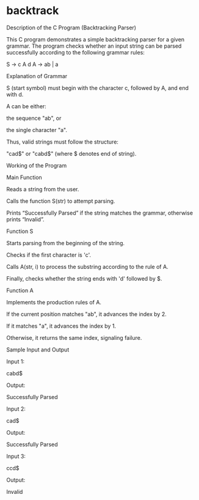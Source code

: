 # backtrack
Description of the C Program (Backtracking Parser)

This C program demonstrates a simple backtracking parser for a given grammar. The program checks whether an input string can be parsed successfully according to the following grammar rules:

S → c A d
A → ab | a

Explanation of Grammar

S (start symbol) must begin with the character c, followed by A, and end with d.

A can be either:

the sequence "ab", or

the single character "a".

Thus, valid strings must follow the structure:

"cad$" or "cabd$" (where $ denotes end of string).

Working of the Program

Main Function

Reads a string from the user.

Calls the function S(str) to attempt parsing.

Prints “Successfully Parsed” if the string matches the grammar, otherwise prints “Invalid”.

Function S

Starts parsing from the beginning of the string.

Checks if the first character is 'c'.

Calls A(str, i) to process the substring according to the rule of A.

Finally, checks whether the string ends with 'd' followed by $.

Function A

Implements the production rules of A.

If the current position matches "ab", it advances the index by 2.

If it matches "a", it advances the index by 1.

Otherwise, it returns the same index, signaling failure.

Sample Input and Output

Input 1:

cabd$


Output:

Successfully Parsed


Input 2:

cad$


Output:

Successfully Parsed


Input 3:

ccd$


Output:

Invalid
